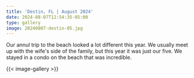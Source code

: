 ```yaml
---
title: 'Destin, FL | August 2024'
date: 2024-08-07T12:54:35-05:00
type: gallery
image: 20240807-destin-05.jpg
---
```

Our annul trip to the beach looked a lot different this year. We usually meet up with the wife's side of the family, but this year it was just our five. We stayed in a condo on the beach that was incredible. 

{{< image-gallery >}}